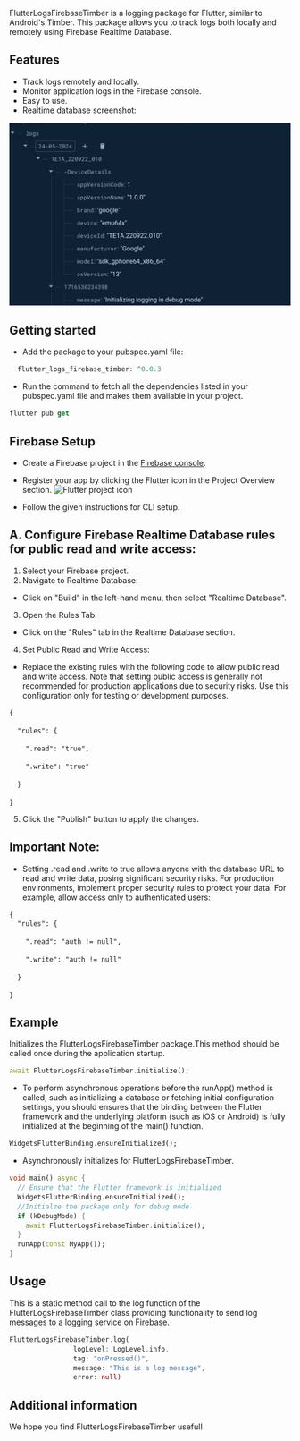 <!--
This README describes the package. If you publish this package to pub.dev,
this README's contents appear on the landing page for your package.

For information about how to write a good package README, see the guide for
[writing package pages](https://dart.dev/guides/libraries/writing-package-pages).

For general information about developing packages, see the Dart guide for
[creating packages](https://dart.dev/guides/libraries/create-library-packages)
and the Flutter guide for
[developing packages and plugins](https://flutter.dev/developing-packages).
-->

FlutterLogsFirebaseTimber is a logging package for Flutter, similar to Android's Timber. This package allows you to track logs both locally and remotely using Firebase Realtime Database.

## Features

- Track logs remotely and locally.
- Monitor application logs in the Firebase console.
- Easy to use.
- Realtime database screenshot:

![Realtime firebase logs](https://github.com/anandhkumar25/flutter_logs_firebase_timber/blob/main/screenshots/flutter_logs_firebase_timber.png?raw=true)


## Getting started

- Add the package to your pubspec.yaml file:
```dart
  flutter_logs_firebase_timber: ^0.0.3
```
- Run the command to fetch all the dependencies listed in your pubspec.yaml file and makes them available in your project.

```dart
flutter pub get
```

## Firebase Setup

- Create a Firebase project in the [Firebase console](https://console.firebase.google.com).
- Register your app by clicking the Flutter icon in the Project Overview section.
![Flutter project icon](/Users/coditas/vscodeprojects/flutter_logs_firebase_timber/screenshots/flutter_project.png)

- Follow the given instructions for CLI setup.

## A. Configure Firebase Realtime Database rules for public read and write access:

1. Select your Firebase project.
2. Navigate to Realtime Database:
- Click on "Build" in the left-hand menu, then select "Realtime Database".
3. Open the Rules Tab:
- Click on the "Rules" tab in the Realtime Database section.
4. Set Public Read and Write Access:
- Replace the existing rules with the following code to allow public read and write access. Note that setting public access is generally not recommended for production applications due to security risks. Use this configuration only for testing or development purposes.

```
{

  "rules": {

    ".read": "true",

    ".write": "true"

  }

}
```

5. Click the "Publish" button to apply the changes.

## Important Note:
- Setting .read and .write to true allows anyone with the database URL to read and write data, posing significant security risks. For production environments, implement proper security rules to protect your data. For example, allow access only to authenticated users:

```
{
  "rules": {

    ".read": "auth != null",

    ".write": "auth != null"

  }

}
```

## Example

Initializes the FlutterLogsFirebaseTimber package.This method should be called once during the application startup.

```dart
await FlutterLogsFirebaseTimber.initialize();
```

- To perform asynchronous operations before the runApp() method is called, such as initializing a database or fetching initial configuration settings, you should ensures that the binding between the Flutter framework and the underlying platform (such as iOS or Android) is fully initialized at the beginning of the main() function.

```dart
WidgetsFlutterBinding.ensureInitialized();
```
- Asynchronously initializes for FlutterLogsFirebaseTimber.

```dart
void main() async {
  // Ensure that the Flutter framework is initialized
  WidgetsFlutterBinding.ensureInitialized();
  //Initialze the package only for debug mode
  if (kDebugMode) {
    await FlutterLogsFirebaseTimber.initialize();
  }
  runApp(const MyApp());
}
```

## Usage

This is a static method call to the log function of the FlutterLogsFirebaseTimber class providing functionality to send log messages to a logging service on Firebase.

```dart
FlutterLogsFirebaseTimber.log(
                logLevel: LogLevel.info,
                tag: "onPressed()",
                message: "This is a log message",
                error: null)
```

## Additional information

We hope you find FlutterLogsFirebaseTimber useful!
